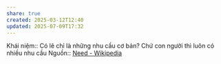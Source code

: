 ```yaml
---
share: true
created: 2025-03-12T12:40
updated: 2025-07-09T17:32
---
```

Khái niệm:: 
Có lẽ chỉ là những nhu cầu cơ bản? Chứ con người thì luôn có nhiều nhu cầu
Nguồn:: [Need - Wikipedia](https://en.wikipedia.org/wiki/Need)
